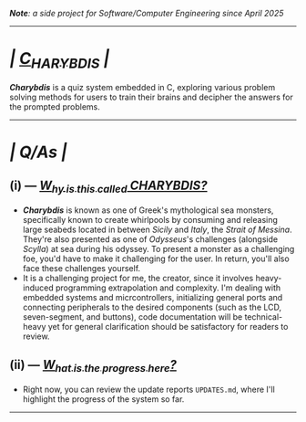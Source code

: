 _**Note**: a side project for Software/Computer Engineering since April 2025_

------
# _| <ins>**C<sub>HARYBDIS</sub>**</ins> |_
_**Charybdis**_ is a quiz system embedded in C, exploring various problem solving methods for users to train their brains and decipher the answers for the prompted problems.

------
# _| Q/As |_
## (i) — _<ins>**W<sub>hy is this called</sub> CHARYBDIS?**</ins>_
+ _**Charybdis**_ is known as one of Greek's mythological sea monsters, specifically known to create whirlpools by consuming and releasing large seabeds located in between _Sicily_ and _Italy_, the _Strait of Messina_. They're also presented as one of _Odysseus_'s challenges (alongside _Scylla_) at sea during his odyssey. To present a monster as a challenging foe, you'd have to make it challenging for the user. In return, you'll also face these challenges yourself.
+ It is a challenging project for me, the creator, since it involves heavy-induced programming extrapolation and complexity. I'm dealing with embedded systems and micrcontrollers, initializing general ports and connecting peripherals to the desired components (such as the LCD, seven-segment, and buttons), code documentation will be technical-heavy yet for general clarification should be satisfactory for readers to review.
## (ii) — _<ins>**W<sub>hat is the progress here</sub>?**</ins>_
+ Right now, you can review the update reports ``UPDATES.md``, where I'll highlight the progress of the system so far.
------
